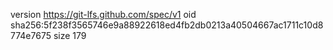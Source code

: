 version https://git-lfs.github.com/spec/v1
oid sha256:5f238f3565746e9a88922618ed4fb2db0213a40504667ac1711c10d8774e7675
size 179

